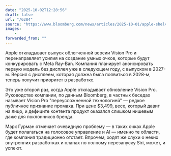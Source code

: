 ```yaml
---
date: "2025-10-02T12:28:56"
draft: false
url: "/6284"
source: "https://www.bloomberg.com/news/articles/2025-10-01/apple-shelves-vision-headset-revamp-to-prioritize-meta-like-ai-smart-glasses"
images:
    -
forwarded_from: ""
---
```


Apple откладывает выпуск облегченной версии Vision Pro и перенаправляет усилия на создание умных очков, которые будут конкурировать с Meta Ray-Ban. Компания планирует анонсировать первую модель без дисплея уже в следующем году, с выпуском в 2027-м. Версия с дисплеем, которая должна была появиться в 2028-м, теперь получит приоритет в разработке.

Это уже второй раз, когда Apple откладывает обновление Vision Pro. Руководство компании, по данным Bloomberg, в частных беседах называет Vision Pro "переусложненной технологией" — редкое публичное признание промаха. При цене $3,499, весе, который давит на лицо, и дефиците контента продукт оказался слишком нишевым даже для поклонников бренда.

Марк Гурман отмечает очевидную проблему — в таких очках Apple будет полагаться на голосовое управление и AI — именно те области, где компания традиционно отстает. Впрочем, ходят же слухи о неких внутренних разработках и планах по полному перезапуску Siri, может, и успеют.
